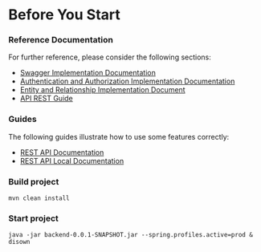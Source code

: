 # Before You Start

### Reference Documentation
For further reference, please consider the following sections:

* [Swagger Implementation Documentation](https://github.com/Gu1lh3rm/zup-test/blob/master/document/documentacao-api-com-swagger.pdf)
* [Authentication and Authorization Implementation Documentation](https://github.com/Gu1lh3rm/zup-test/blob/master/document/documentacao-autenticacao-e-autorizacao.pdf)
* [Entity and Relationship Implementation Document](https://github.com/Gu1lh3rm/zup-test/blob/master/document/entity-relationship-diagram-api.jpeg)
* [API REST Guide](https://github.com/Gu1lh3rm/zup-test/blob/master/document/api-rest-guide.pdf)

### Guides
The following guides illustrate how to use some features correctly:
* [REST API Documentation](http://zup-test.herokuapp.com/api/swagger-ui.html)
* [REST API Local Documentation](http://localhost:8080/api/swagger-ui.html)

### Build project

``
 mvn clean install
``

### Start project
``
java -jar backend-0.0.1-SNAPSHOT.jar --spring.profiles.active=prod & disown
``